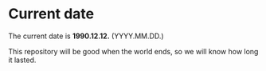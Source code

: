 # Current date

The current date is **1990.12.12.** (YYYY.MM.DD.)

This repository will be good when the world ends, so we will know how long it lasted.